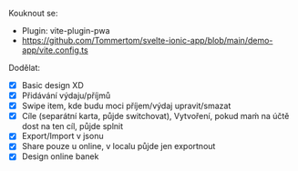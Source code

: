 Kouknout se:

-   Plugin: vite-plugin-pwa
-   https://github.com/Tommertom/svelte-ionic-app/blob/main/demo-app/vite.config.ts

Dodělat:

-   [x] Basic design XD
-   [x] Přidávání výdaju/příjmů
-   [x] Swipe item, kde budu moci příjem/výdaj upravit/smazat
-   [x] Cíle (separátní karta, půjde switchovat), Vytvoření, pokud maḿ na účtě dost na ten cíl, půjde splnit
-   [x] Export/Import v jsonu
-   [x] Share pouze u online, v localu půjde jen exportnout
-   [x] Design online banek
